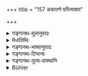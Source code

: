 +++
title = "157 अकारणे परित्यक्ता"

+++

<details><summary>गङ्गानथ-मूलानुवादः</summary>

The forsaker, without cause, of his mother, father and superior; and he who has formed a connection, through the relationship of either Veda or marriage, with outcasts.—(157)
</details>

<details><summary>मेधातिथिः</summary>

असति कारणे यः परित्यजति मातरं पितरं आचार्यं च । गुरुशब्दः सामान्यशब्दत्वाद् उपाध्याये ऽपि प्रवर्तते । 

- <u>यत् तु</u> तथा सति मातापितृग्रहणं न कर्तव्यं स्यात्, गुरुत्वाद् एव सिद्धेर् अत आचार्य एवेह गुरुर् इति व्याचक्षते । 

- <u>तद् अयुक्तम्</u> । असति मातापितृग्रहणे गुरुशब्दः पितर्य् एव कृत्रिमाकृत्रिमन्यायेन प्रवर्तते । पृथगुपादाने तु शास्त्रान्तरवद् आचार्यः श्रेष्ठो गुरूणाम् इति सामान्यशब्दता सिद्धा भवति । 

- परित्यागकारणं च "त्यजेत् पितरं राजघातकम्" (ग्ध् २०.१) इत्यादि । मातापित्रोः परित्यागस् तत्पादसेवादेः शुश्रूषायाः अकरणम्, तदाराधने अतत्परत्वम् । गुरोर् एवम् एव । अध्यापनसमर्थे ऽध्यापयितरि च तत्त्यागेनान्यत्राध्ययनम् । 

- **पतितैः संयोगं गतः** संबन्धं कृतवान् । **ब्राह्मैर्** याजनाध्यापनाधिभिर् **यौनैः** कन्यादादिभिः ।

- <u>ननु</u> च पतितत्वाद् एवासौ वर्यः । 

- <u>केचिद्</u> आहुः-"संवत्सरेण पतति पतितेन सहाचरन्" (म्ध् ११.१७९) नार्वाग् अयं प्रतिषेधः । 

- <u>अथ</u> केयं वाचो युक्तिः संबन्धसंयोगं गत इति । 

- <u>नात्र</u> संबन्धशब्दो वैशेषिकादिप्रसिद्ध्या संयोगादिवचनः, किं तर्हि क्रियैवात्र संबन्धहेतुत्वात् संबन्धशबेनोच्यते । याजनादिलक्षणे संयोगशब्दश् च संबन्धमात्रम् उपलक्षयति ॥ ३.१४७ ॥
</details>

<details><summary>गङ्गानथ-भाष्यानुवादः</summary>

He who, in the absence of any cause, forsakes his Mother, Father and Preceptor. The term ‘*guru*,’ ‘superior’ here being used in its general sense, includes the Teacher also.

Some people argue that—“in that case (if ‘guru ’ *stands* for the
*superior* in general), the Father and the Mother need not have been
mentioned, these also being included under the term ‘*guru*; for this reason, this term ‘*guru*’ should be taken as standing for the Preceptor only.”

This, however, is not right. If the ‘father’ and ‘mother’ wore not specifically mentioned, then the term ‘superior’ would stand for the father only, by the law of the ‘natural and artificial’ \[*i.e*., where both are possible, the *natural* one is to be given the preference, and the Father is the *natural* superior, while the Teacher is only an
*artificial* one\]. When, however, these two are mentioned separately,
then it becomes clear that the term ‘superior’ has been used in its most general sense; specially in view of what other scriptures have said regarding the Teacher being ‘the best of superiors.’

Reasons for forsaking these superiors are such as are mentioned in the text—‘one should forsake one’s father, if one has injured the king,’ and so forth.

The ‘forsaking’ of one’s parents means omitting to wash and shampoo their feet and to do such other services, *i.e*., being inattentive to their service. Similarly, with the Teacher, in whose case going for study to another teacher, while one’s teacher is capable of teaching one, also constitutes ‘forsaking.’

‘*Who has formed connection with outcasts’—i.e*., established relationship with them.

‘*Through the Veda’—i.e*., by officiating at their sacrifices, by teaching them, and so forth.

‘*Through marriage*,’—*i.e*., by giving his daughter in marriage to them, and so forth.

“The man who forms such connection, would himself become an outcast; and it would he as an outcast himself that he would be avoided at rites.”

In answer to this, some people say, in view of what is said below (290) regarding a man becoming an¹ outcast’ by associating with outcasts *for one gear*, that the present prohibition should be taken as pertaining to the time before the lapse of the twelve months.

“What is this peculiar form of expression—*formed a connection through relationship*?’”

As a matter of fact, the term ‘*samyoga*,’ ‘*connection*’ is not used here in the sense of ‘conjunction,’ according to the usage of the
*Vaiśeṣikas*; it is the *act* itself that is called ‘connection,’ by
reason of its being the *cause* of connection. In connection with the acts of ‘officiating at sacrifices’ and the like, the term ‘connection’ indicates and stands for mere relationship in general.—(157)
</details>

<details><summary>गङ्गानथ-टिप्पन्यः</summary>

‘*Guroḥ*’—‘The *Upādhyāya*’, Sub-teacher (Medhātithi);—‘the *Ācārya* Teacher (Nārāyaṇa).

This verse is quoted in *Parāśaramādhava* (Ācāra, p. 687), which (on p. 693) adds that the person meant to be excluded by the second half of the verse is the person who contracts the said alliances with one
*associating with a person who has committed a heinous crime*,—and not
with the latter person himself, as such a relation of the ‘heinous criminal’ would be an ‘outcaste’ himself, and hence liable to be excluded as such;—in *Hemādri* (Śrāddha, p. 481);—and in
*Nṛsiṃhaprasāda* (Śrāddha, p. 9a).
</details>

<details><summary>गङ्गानथ-तुल्य-वाक्यानि</summary>

**(verses 3.150-166)  
**

See Comparative notes for [Verse 3.150].
</details>

<details><summary>Bühler</summary>

157	He who forsakes his mother, his father, or a teacher without a (sufficient) reason, he who has contracted an alliance with outcasts either through the Veda or through a marriage,
</details>
